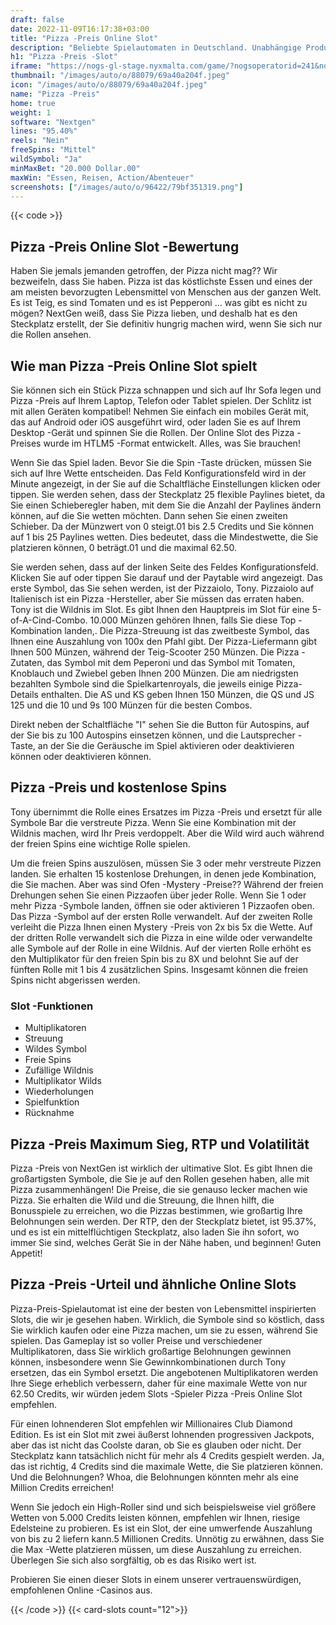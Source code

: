 ```yaml
---
draft: false
date: 2022-11-09T16:17:38+03:00
title: "Pizza -Preis Online Slot"
description: "Beliebte Spielautomaten in Deutschland. Unabhängige Produktbewertungen und exklusive Anmeldeangebote. Jetzt spielen!"
h1: "Pizza -Preis -Slot"
iframe: "https://nogs-gl-stage.nyxmalta.com/game/?nogsoperatorid=241&nogsgameid=70047&sessionid=&accountid=&nogsmode=demo&nogslang=en_us&nogscurrency=EUR&clienttype=html5&lobbyurl=http://demo.nyxinteractive.com?session="
thumbnail: "/images/auto/o/88079/69a40a204f.jpeg"
icon: "/images/auto/o/88079/69a40a204f.jpeg"
name: "Pizza -Preis"
home: true
weight: 1
software: "Nextgen"
lines: "95.40%"
reels: "Nein"
freeSpins: "Mittel"
wildSymbol: "Ja"
minMaxBet: "20.000 Dollar.00"
maxWin: "Essen, Reisen, Action/Abenteuer"
screenshots: ["/images/auto/o/96422/79bf351319.png"]
---
```


{{< code >}}<h2>Pizza -Preis Online Slot -Bewertung</h2><p>Haben Sie jemals jemanden getroffen, der Pizza nicht mag?? Wir bezweifeln, dass Sie haben. Pizza ist das köstlichste Essen und eines der am meisten bevorzugten Lebensmittel von Menschen aus der ganzen Welt. Es ist Teig, es sind Tomaten und es ist Pepperoni ... was gibt es nicht zu mögen? NextGen weiß, dass Sie Pizza lieben, und deshalb hat es den Steckplatz erstellt, der Sie definitiv hungrig machen wird, wenn Sie sich nur die Rollen ansehen.</p><h2>Wie man Pizza -Preis Online Slot spielt</h2><p>Sie können sich ein Stück Pizza schnappen und sich auf Ihr Sofa legen und Pizza -Preis auf Ihrem Laptop, Telefon oder Tablet spielen. Der Schlitz ist mit allen Geräten kompatibel! Nehmen Sie einfach ein mobiles Gerät mit, das auf Android oder iOS ausgeführt wird, oder laden Sie es auf Ihrem Desktop -Gerät und spinnen Sie die Rollen. Der Online Slot des Pizza -Preises wurde im HTLM5 -Format entwickelt. Alles, was Sie brauchen!</p><p>Wenn Sie das Spiel laden. Bevor Sie die Spin -Taste drücken, müssen Sie sich auf Ihre Wette entscheiden. Das Feld Konfigurationsfeld wird in der Minute angezeigt, in der Sie auf die Schaltfläche Einstellungen klicken oder tippen. Sie werden sehen, dass der Steckplatz 25 flexible Paylines bietet, da Sie einen Schieberegler haben, mit dem Sie die Anzahl der Paylines ändern können, auf die Sie wetten möchten. Dann sehen Sie einen zweiten Schieber. Da der Münzwert von 0 steigt.01 bis 2.5 Credits und Sie können auf 1 bis 25 Paylines wetten. Dies bedeutet, dass die Mindestwette, die Sie platzieren können, 0 beträgt.01 und die maximal 62.50.</p><p>Sie werden sehen, dass auf der linken Seite des Feldes Konfigurationsfeld. Klicken Sie auf oder tippen Sie darauf und der Paytable wird angezeigt. Das erste Symbol, das Sie sehen werden, ist der Pizzaiolo, Tony. Pizzaiolo auf Italienisch ist ein Pizza -Hersteller, aber Sie müssen das erraten haben. Tony ist die Wildnis im Slot. Es gibt Ihnen den Hauptpreis im Slot für eine 5-of-A-Cind-Combo. 10.000 Münzen gehören Ihnen, falls Sie diese Top -Kombination landen,. Die Pizza-Streuung ist das zweitbeste Symbol, das Ihnen eine Auszahlung von 100x den Pfahl gibt. Der Pizza-Liefermann gibt Ihnen 500 Münzen, während der Teig-Scooter 250 Münzen. Die Pizza -Zutaten, das Symbol mit dem Peperoni und das Symbol mit Tomaten, Knoblauch und Zwiebel geben Ihnen 200 Münzen. Die am niedrigsten bezahlten Symbole sind die Spielkartenroyals, die jeweils einige Pizza-Details enthalten. Die AS und KS geben Ihnen 150 Münzen, die QS und JS 125 und die 10 und 9s 100 Münzen für die besten Combos.</p><p>Direkt neben der Schaltfläche "I" sehen Sie die Button für Autospins, auf der Sie bis zu 100 Autospins einsetzen können, und die Lautsprecher -Taste, an der Sie die Geräusche im Spiel aktivieren oder deaktivieren können oder deaktivieren können.</p><h2>Pizza -Preis und kostenlose Spins</h2><p>Tony übernimmt die Rolle eines Ersatzes im Pizza -Preis und ersetzt für alle Symbole Bar die verstreute Pizza. Wenn Sie eine Kombination mit der Wildnis machen, wird Ihr Preis verdoppelt. Aber die Wild wird auch während der freien Spins eine wichtige Rolle spielen.</p><p>Um die freien Spins auszulösen, müssen Sie 3 oder mehr verstreute Pizzen landen. Sie erhalten 15 kostenlose Drehungen, in denen jede Kombination, die Sie machen. Aber was sind Ofen -Mystery -Preise?? Während der freien Drehungen sehen Sie einen Pizzaofen über jeder Rolle. Wenn Sie 1 oder mehr Pizza -Symbole landen, öffnen sie oder aktivieren 1 Pizzaofen oben. Das Pizza -Symbol auf der ersten Rolle verwandelt. Auf der zweiten Rolle verleiht die Pizza Ihnen einen Mystery -Preis von 2x bis 5x die Wette. Auf der dritten Rolle verwandelt sich die Pizza in eine wilde oder verwandelte alle Symbole auf der Rolle in eine Wildnis. Auf der vierten Rolle erhöht es den Multiplikator für den freien Spin bis zu 8X und belohnt Sie auf der fünften Rolle mit 1 bis 4 zusätzlichen Spins. Insgesamt können die freien Spins nicht abgerissen werden.</p><h3>
Slot -Funktionen</h3><ul>
<li></span>
Multiplikatoren</li>
<li></span>
Streuung</li>
<li></span>
Wildes Symbol</li>
<li></span>
Freie Spins</li>
<li></span>
Zufällige Wildnis</li>
<li></span>
Multiplikator Wilds</li>
<li></span>
Wiederholungen</li>
<li></span>
Spielfunktion</li>
<li></span>
Rücknahme</li></ul><h2>Pizza -Preis Maximum Sieg, RTP und Volatilität</h2><p>Pizza -Preis von NextGen ist wirklich der ultimative Slot. Es gibt Ihnen die großartigsten Symbole, die Sie je auf den Rollen gesehen haben, alle mit Pizza zusammenhängen! Die Preise, die sie genauso lecker machen wie Pizza. Sie erhalten die Wild und die Streuung, die Ihnen hilft, die Bonusspiele zu erreichen, wo die Pizzas bestimmen, wie großartig Ihre Belohnungen sein werden. Der RTP, den der Steckplatz bietet, ist 95.37%, und es ist ein mittelflüchtigen Steckplatz, also laden Sie ihn sofort, wo immer Sie sind, welches Gerät Sie in der Nähe haben, und beginnen! Guten Appetit!</p><h2>Pizza -Preis -Urteil und ähnliche Online Slots</h2><p>Pizza-Preis-Spielautomat ist eine der besten von Lebensmittel inspirierten Slots, die wir je gesehen haben. Wirklich, die Symbole sind so köstlich, dass Sie wirklich kaufen oder eine Pizza machen, um sie zu essen, während Sie spielen. Das Gameplay ist so voller Preise und verschiedener Multiplikatoren, dass Sie wirklich großartige Belohnungen gewinnen können, insbesondere wenn Sie Gewinnkombinationen durch Tony ersetzen, das ein Symbol ersetzt. Die angebotenen Multiplikatoren werden Ihre Siege erheblich verbessern, daher für eine maximale Wette von nur 62.50 Credits, wir würden jedem Slots -Spieler Pizza -Preis Online Slot empfehlen.</p><p>Für einen lohnenderen Slot empfehlen wir Millionaires Club Diamond Edition. Es ist ein Slot mit zwei äußerst lohnenden progressiven Jackpots, aber das ist nicht das Coolste daran, ob Sie es glauben oder nicht. Der Steckplatz kann tatsächlich nicht für mehr als 4 Credits gespielt werden. Ja, das ist richtig, 4 Credits sind die maximale Wette, die Sie platzieren können. Und die Belohnungen? Whoa, die Belohnungen könnten mehr als eine Million Credits erreichen!</p><p>Wenn Sie jedoch ein High-Roller sind und sich beispielsweise viel größere Wetten von 5.000 Credits leisten können, empfehlen wir Ihnen, riesige Edelsteine zu probieren. Es ist ein Slot, der eine umwerfende Auszahlung von bis zu 2 liefern kann.5 Millionen Credits. Unnötig zu erwähnen, dass Sie die Max -Wette platzieren müssen, um diese Auszahlung zu erreichen. Überlegen Sie sich also sorgfältig, ob es das Risiko wert ist.</p><p>Probieren Sie einen dieser Slots in einem unserer vertrauenswürdigen, empfohlenen Online -Casinos aus.</p>{{< /code >}}
{{< card-slots count="12">}}
